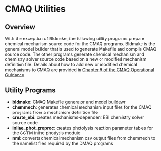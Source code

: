 CMAQ Utilities 
========

## Overview
With the exception of Bldmake, the following utility programs prepare chemical mechanism source code for the CMAQ programs. Bldmake is the general model builder that is used to generate Makefile and compile CMAQ source code.  The other programs generate chemical mechanism and chemistry solver source code based on a new or modified mechanism definition file. Details about how to add new or modified chemical mechanisms to CMAQ are provided in [Chapter 9 of the CMAQ Operational Guidance](https://github.com/USEPA/CMAQ/blob/5.2/DOCS/User_Manual/CMAQ_OGD_ch09_grid_defn.md).

## Utility Programs

* **bldmake**: CMAQ Makefile generator and model buildewr
* **chemmech**: generates chemical mechanism input files for the CMAQ programs from a mechanism definition file
* **create_ebi**: creates mechanisms-dependent EBI chemistry solver source code 
* **inline_phot_preproc**: creates photolysis reaction parameter tables for the CCTM inline photlysis module
* **nml**: converts chemical mechanism csv output files from chemmech to the namelist files required by the CMAQ programs
 
